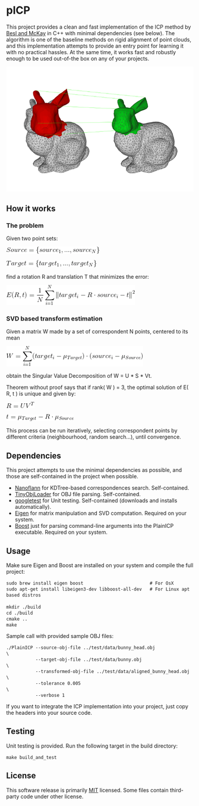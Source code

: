 # pICP
This project provides a clean and fast implementation of the ICP method by [Besl and McKay](https://ieeexplore.ieee.org/document/121791/) in C++ with minimal dependencies (see below). The algorithm is one of the baseline methods on rigid alignment of point clouds, and this implementation attempts to provide an entry point for learning it with no practical hassles. At the same time, it works fast and robustly enough to be used out-of-the box on any of your projects.

![](docs/alignment.png)


## How it works
### The problem
Given two point sets:

![](docs/readme_eq1.gif)

![](docs/readme_eq2.gif)

find a rotation R and translation T that minimizes the error:

![](docs/readme_eq3.gif)

### SVD based transform estimation
Given a matrix W made by a set of correspondent N points, centered to its mean

![](docs/readme_eq4.gif)

obtain the Singular Value Decomposition of W = U * S * Vt.

Theorem without proof says that if rank( W ) = 3, the optimal solution of E( R, t ) is unique and given by:

![](docs/readme_eq5.gif)

![](docs/readme_eq6.gif)

This process can be run iteratively, selecting correspondent points by different criteria (neighbourhood, random search...), until convergence.

## Dependencies
This project attempts to use the minimal dependencies as possible, and those are self-contained in the project when possible.

* [Nanoflann](https://github.com/jlblancoc/nanoflann) for KDTree-based correspondences search. Self-contained.
* [TinyObjLoader](https://github.com/syoyo/tinyobjloader) for OBJ file parsing. Self-contained.
* [googletest](https://github.com/google/googletest) for Unit testing. Self-contained (downloads and installs automatically).
* [Eigen](http://eigen.tuxfamily.org) for matrix manipulation and SVD computation. Required on your system.
* [Boost](https://www.boost.org/) just for parsing command-line arguments into the PlainICP executable. Required on your system.

## Usage
Make sure Eigen and Boost are installed on your system and compile the full project:

```
sudo brew install eigen boost                         # For OsX
sudo apt-get install libeigen3-dev libboost-all-dev   # For Linux apt based distros

mkdir ./build
cd ./build
cmake ..
make
```

Sample call with provided sample OBJ files:

```
./PlainICP --source-obj-file ../test/data/bunny_head.obj              \
           --target-obj-file ../test/data/bunny.obj                   \
           --transformed-obj-file ../test/data/aligned_bunny_head.obj \
           --tolerance 0.005                                          \
           --verbose 1
```

If you want to integrate the ICP implementation into your project, just copy the headers into your source code.

## Testing
Unit testing is provided. Run the following target in the build directory:

```
make build_and_test
```

## License
This software release is primarily [MIT](https://opensource.org/licenses/MIT) licensed. Some files contain third-party code under other license.